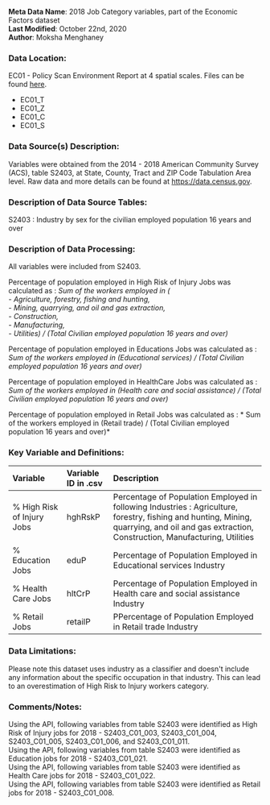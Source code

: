 **Meta Data Name**: 2018 Job Category variables, part of the Economic Factors dataset  
**Last Modified**: October 22nd, 2020  
**Author**: Moksha Menghaney  

### Data Location: 
EC01 - Policy Scan Environment Report at 4 spatial scales. Files can be found [here](https://github.com/GeoDaCenter/opioid-policy-scan/tree/master/Policy_Scan/data_final).
* EC01_T  
* EC01_Z  
* EC01_C  
* EC01_S  

### Data Source(s) Description:  
Variables were obtained from the 2014 - 2018 American Community Survey (ACS), table S2403, at State, County, Tract and ZIP Code Tabulation Area level. Raw data and more details can be found at https://data.census.gov.

### Description of Data Source Tables:
S2403 : Industry by sex for the civilian employed population 16 years and over 

### Description of Data Processing: 
All variables were included from S2403.

Percentage of population employed in High Risk of Injury Jobs was calculated as : 
	*Sum of the workers employed in (<br> 
		- Agriculture, forestry, fishing and hunting, <br>
		- Mining, quarrying, and oil and gas extraction,<br>
		- Construction,<br>
		- Manufacturing,<br>
		- Utilities) / (Total Civilian employed population 16 years and over)*

Percentage of population employed in Educations Jobs was calculated as : <br>
	*Sum of the workers employed in (Educational services) / (Total Civilian employed population 16 years and over)*
	
Percentage of population employed in HealthCare Jobs was calculated as : <br>
	*Sum of the workers employed in (Health care and social assistance) / (Total Civilian employed population 16 years and over)*

Percentage of population employed in Retail Jobs was calculated as : 
    * Sum of the workers employed in (Retail trade) / (Total Civilian employed population 16 years and over)* 
        
### Key Variable and Definitions:
| Variable | Variable ID in .csv | Description |
|:---------|:--------------------|:------------|
| % High Risk of Injury Jobs  | hghRskP | Percentage of Population Employed in following Industries : Agriculture, forestry, fishing and hunting, Mining, quarrying, and oil and gas extraction, Construction, Manufacturing, Utilities |
| % Education Jobs  | eduP | Percentage of Population Employed in Educational services Industry |
| % Health Care Jobs | hltCrP | Percentage of Population Employed in Health care and social assistance Industry |
| % Retail Jobs  | retailP | PPercentage of Population Employed in Retail trade Industry|

### Data Limitations:
Please note this dataset uses industry as a classifier and doesn't include any information about the specific occupation in that industry. This can lead to an overestimation of High Risk to Injury workers category.

### Comments/Notes:
Using the API, following variables from table S2403 were identified as High Risk of Injury jobs for 2018 - S2403_C01_003, S2403_C01_004, S2403_C01_005, S2403_C01_006, and S2403_C01_011. <br>
Using the API, following variables from table S2403 were identified as Education jobs for 2018 - S2403_C01_021. <br>
Using the API, following variables from table S2403 were identified as Health Care jobs for 2018 - S2403_C01_022. <br>
Using the API, following variables from table S2403 were identified as Retail jobs for 2018 - S2403_C01_008.
